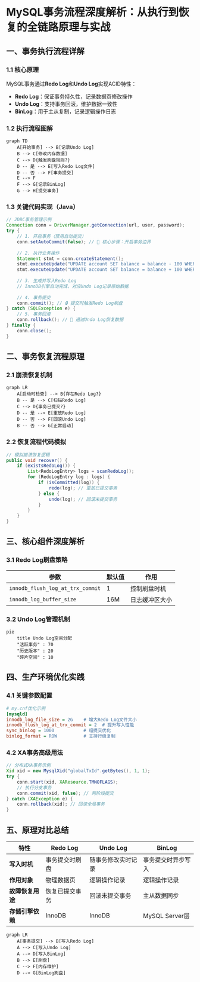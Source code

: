 
# MySQL事务流程深度解析：从执行到恢复的全链路原理与实战

## 一、事务执行流程详解
### 1.1 核心原理
MySQL事务通过**Redo Log**和**Undo Log**实现ACID特性：
- **Redo Log**：保证事务持久性，记录数据页修改操作
- **Undo Log**：支持事务回滚，维护数据一致性
- **BinLog**：用于主从复制，记录逻辑操作日志

### 1.2 执行流程图解
```mermaid
graph TD
    A[开始事务] --> B[记录Undo Log]
    B --> C[修改内存数据]
    C --> D{触发刷盘规则?}
    D -- 是 --> E[写入Redo Log文件]
    D -- 否 --> F[事务提交]
    E --> F
    F --> G[记录BinLog]
    G --> H[提交事务]
```

### 1.3 关键代码实现（Java）

```java
// JDBC事务管理示例
Connection conn = DriverManager.getConnection(url, user, password);
try {
    // 1. 开启事务（禁用自动提交）
    conn.setAutoCommit(false); // 🔑 核心步骤：开启事务边界
    
    // 2. 执行业务操作
    Statement stmt = conn.createStatement();
    stmt.executeUpdate("UPDATE account SET balance = balance - 100 WHERE id=1"); // 转出操作
    stmt.executeUpdate("UPDATE account SET balance = balance + 100 WHERE id=2"); // 转入操作
    
    // 3. 生成并写入Redo Log
    // InnoDB引擎自动完成，对应Undo Log记录原始数据
    
    // 4. 事务提交
    conn.commit(); // 🔒 提交时触发Redo Log刷盘
} catch (SQLException e) {
    // 5. 事务回滚
    conn.rollback(); // 🔄 通过Undo Log恢复数据
} finally {
    conn.close();
}
```

## 二、事务恢复流程原理

### 2.1 崩溃恢复机制

```mermaid
graph LR
    A[启动时检查] --> B{存在Redo Log?}
    B -- 是 --> C[扫描Redo Log]
    C --> D{事务已提交?}
    D -- 是 --> E[重放Redo Log]
    D -- 否 --> F[回滚Undo Log]
    B -- 否 --> G[正常启动]
```

### 2.2 恢复流程代码模拟

```java
// 模拟崩溃恢复逻辑
public void recover() {
    if (existsRedoLog()) {
        List<RedoLogEntry> logs = scanRedoLog();
        for (RedoLogEntry log : logs) {
            if (isCommitted(log)) {
                redo(log); // 重放已提交事务
            } else {
                undo(log); // 回滚未提交事务
            }
        }
    }
}
```

## 三、核心组件深度解析

### 3.1 Redo Log刷盘策略

| 参数                             | 默认值 | 作用           |
| -------------------------------- | ------ | -------------- |
| `innodb_flush_log_at_trx_commit` | 1      | 控制刷盘时机   |
| `innodb_log_buffer_size`         | 16M    | 日志缓冲区大小 |

### 3.2 Undo Log管理机制

```mermaid
pie
    title Undo Log空间分配
    "活跃事务" : 70
    "历史版本" : 20
    "碎片空间" : 10
```

## 四、生产环境优化实践

### 4.1 关键参数配置

```ini
# my.cnf优化示例
[mysqld]
innodb_log_file_size = 2G    # 增大Redo Log文件大小
innodb_flush_log_at_trx_commit = 2  # 提升写入性能
sync_binlog = 1000           # 组提交优化
binlog_format = ROW          # 支持行级复制
```

### 4.2 XA事务高级用法

```java
// 分布式XA事务示例
Xid xid = new MysqlXid("globalTxId".getBytes(), 1, 1);
try {
    conn.start(xid, XAResource.TMNOFLAGS);
    // 执行分支事务
    conn.commit(xid, false); // 两阶段提交
} catch (XAException e) {
    conn.rollback(xid); // 回滚全局事务
}
```

## 五、原理对比总结

| 特性             | Redo Log       | Undo Log           | BinLog             |
| ---------------- | -------------- | ------------------ | ------------------ |
| **写入时机**     | 事务提交时刷盘 | 随事务修改实时记录 | 事务提交时异步写入 |
| **作用对象**     | 物理数据页     | 逻辑操作记录       | 逻辑操作记录       |
| **故障恢复用途** | 恢复已提交事务 | 回滚未提交事务     | 主从数据同步       |
| **存储引擎依赖** | InnoDB         | InnoDB             | MySQL Server层     |

```mermaid
graph LR
    A[事务提交] --> B[写入Redo Log]
    A --> C[写入Undo Log]
    A --> D[写入BinLog]
    B --> E[刷盘]
    C --> F[内存维护]
    D --> G[BinLog刷盘]
```